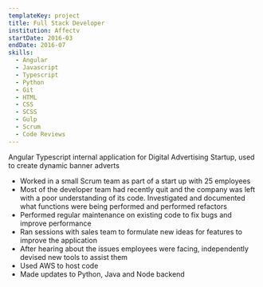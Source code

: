 ```yaml
---
templateKey: project
title: Full Stack Developer
institution: Affectv
startDate: 2016-03
endDate: 2016-07
skills:
  - Angular
  - Javascript
  - Typescript
  - Python
  - Git
  - HTML
  - CSS
  - SCSS
  - Gulp
  - Scrum
  - Code Reviews
---
```

Angular Typescript internal application for Digital Advertising Startup, used to create dynamic banner adverts

* Worked in a small Scrum team as part of a start up with 25 employees
* Most of the developer team had recently quit and the company was left with a poor understanding of its code. Investigated and documented what functions were being performed and performed refactors
* Performed regular maintenance on existing code to fix bugs and improve performance
* Ran sessions with sales team to formulate new ideas for features to improve the application
* After hearing about the issues employees were facing, independently devised new tools to assist them
* Used AWS to host code
* Made updates to Python, Java and Node backend
